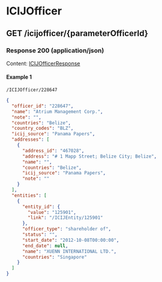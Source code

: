 # ICIJOfficer


## GET /icijofficer/{parameterOfficerId}
### Response 200 (application/json)
Content: [ICIJOfficerResponse](ICIJOfficerResponse.md)

#### Example 1
```
/ICIJOfficer/228647
```
```json
{
  "officer_id": "228647",
  "name": "Atrium Management Corp.",
  "note": "",
  "countries": "Belize",
  "country_codes": "BLZ",
  "icij_source": "Panama Papers",
  "addresses": [
    {
      "address_id": "467028",
      "address": "# 1 Mapp Street; Belize City; Belize",
      "name": "",
      "countries": "Belize",
      "icij_source": "Panama Papers",
      "note": ""
    }
  ],
  "entities": [
    {
      "entity_id": {
        "value": "125901",
        "link": "/ICIJEntity/125901"
      },
      "officer_type": "shareholder of",
      "status": "",
      "start_date": "2012-10-08T00:00:00",
      "end_date": null,
      "name": "XUENN INTERNATIONAL LTD.",
      "countries": "Singapore"
    }
  ]
}
```
